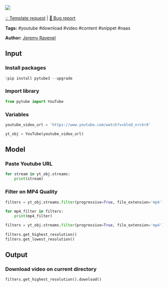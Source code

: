<a href="https://app.naas.ai/user-redirect/naas/downloader?url=https://raw.githubusercontent.com/jupyter-naas/awesome-notebooks/master/YouTube/YouTube_Download_video.ipynb" target="_parent"><img src="https://naasai-public.s3.eu-west-3.amazonaws.com/open_in_naas.svg"/></a><br><br><a href="https://github.com/jupyter-naas/awesome-notebooks/issues/new?assignees=&labels=&template=template-request.md&title=Tool+-+Action+of+the+notebook+">💡 Template request</a> | <a href="https://github.com/jupyter-naas/awesome-notebooks/issues/new?assignees=&labels=bug&template=bug_report.md&title=YouTube+-+Download+video:+Error+short+description">🚨 Bug report</a>

**Tags:** #youtube #download #video #content #snippet #naas

**Author:** [Jeremy Ravenel](https://www.linkedin.com/in/ACoAAAJHE7sB5OxuKHuzguZ9L6lfDHqw--cdnJg/)

## Input

### Install packages 


```python
!pip install pytube3 --upgrade
```

### Import library


```python
from pytube import YouTube
```

### Variables


```python
youtube_video_url = 'https://www.youtube.com/watch?v=bleU_nrckr8'

yt_obj = YouTube(youtube_video_url)
```

## Model

### Paste Youtube URL


```python
for stream in yt_obj.streams:
    print(stream)
```

### Filter on MP4 Quality


```python
filters = yt_obj.streams.filter(progressive=True, file_extension='mp4')
 
for mp4_filter in filters:
    print(mp4_filter)
```


```python
filters = yt_obj.streams.filter(progressive=True, file_extension='mp4')
 
filters.get_highest_resolution()
filters.get_lowest_resolution()
```

## Output

### Download video on current directory


```python
filters.get_highest_resolution().download()
```
